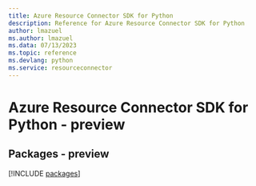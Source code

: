 ```yaml
---
title: Azure Resource Connector SDK for Python
description: Reference for Azure Resource Connector SDK for Python
author: lmazuel
ms.author: lmazuel
ms.data: 07/13/2023
ms.topic: reference
ms.devlang: python
ms.service: resourceconnector
---
```

# Azure Resource Connector SDK for Python - preview
## Packages - preview
[!INCLUDE [packages](resource-connector-index.md)]